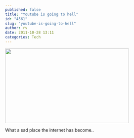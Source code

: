 ```yaml
---
published: false
title: "Youtube is going to hell"
id: "4561"
slug: "youtube-is-going-to-hell"
author: rv
date: 2011-10-28 13:11
categories: Tech
---
```

<a href="https://s3.amazonaws.com/cfwblog/uploads/2011/10/Clipboard01.png"><img class="aligncenter size-medium wp-image-4562" title="Clipboard01" src="https://s3.amazonaws.com/cfwblog/uploads/2011/10/Clipboard01-400x242.png" alt="" width="400" height="242" /></a>

What a sad place the internet has become.. 